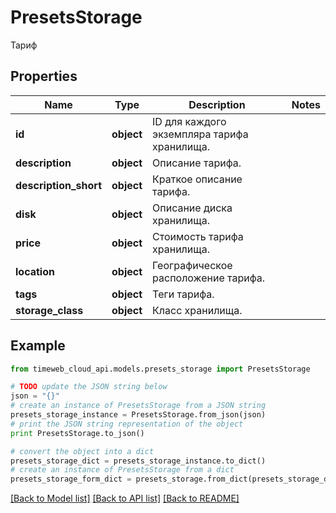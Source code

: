 # PresetsStorage

Тариф

## Properties
Name | Type | Description | Notes
------------ | ------------- | ------------- | -------------
**id** | **object** | ID для каждого экземпляра тарифа хранилища. | 
**description** | **object** | Описание тарифа. | 
**description_short** | **object** | Краткое описание тарифа. | 
**disk** | **object** | Описание диска хранилища. | 
**price** | **object** | Стоимость тарифа хранилища. | 
**location** | **object** | Географическое расположение тарифа. | 
**tags** | **object** | Теги тарифа. | 
**storage_class** | **object** | Класс хранилища. | 

## Example

```python
from timeweb_cloud_api.models.presets_storage import PresetsStorage

# TODO update the JSON string below
json = "{}"
# create an instance of PresetsStorage from a JSON string
presets_storage_instance = PresetsStorage.from_json(json)
# print the JSON string representation of the object
print PresetsStorage.to_json()

# convert the object into a dict
presets_storage_dict = presets_storage_instance.to_dict()
# create an instance of PresetsStorage from a dict
presets_storage_form_dict = presets_storage.from_dict(presets_storage_dict)
```
[[Back to Model list]](../README.md#documentation-for-models) [[Back to API list]](../README.md#documentation-for-api-endpoints) [[Back to README]](../README.md)


